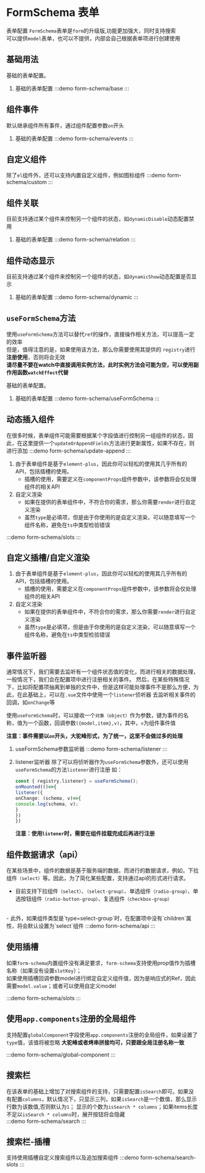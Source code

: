 # FormSchema 表单

表单配置
`FormSchema`表单是`form`的升级版,功能更加强大，同时支持搜索
<br>
可以提供`model`表单，也可以不提供，内部会自己根据表单项进行创建使用
## 基础用法

基础的表单配置。
1. 基础的表单配置
   :::demo
   form-schema/base
   :::
## 组件事件

默认继承组件所有事件，通过组件配置参数`on`开头
1. 基础的表单配置
   :::demo
   form-schema/events
   :::


## 自定义组件
除了`el`组件外，还可以支持内置自定义组件，例如图标组件
:::demo
form-schema/custom
:::

## 组件关联

目前支持通过某个组件来控制另一个组件的状态，如`dynamicDisable`动态配置禁用
1. 基础的表单配置
   :::demo
   form-schema/relation
   :::
## 组件动态显示

目前支持通过某个组件来控制另一个组件的状态，如`dynamicShow`动态配置是否显示
1. 基础的表单配置
   :::demo
   form-schema/dynamic
   :::

## `useFormSchema`方法
使用`useFormSchema`方法可以替代`ref`的操作，直接操作相关方法，可以提高一定的效率
<br>
但是，值得注意的是，如果使用该方法，那么你需要使用其提供的 `registry`进行**注册使用**，否则将会无效
<br>
**请尽量不要在watch中直接调用实例方法，此时实例方法会可能为空，可以使用副作用函数`watchEffect`代替**

基础的表单配置。
1. 基础的表单配置
   :::demo
   form-schema/useFormSchema
   :::

## 动态插入组件
在很多时候，表单组件可能需要根据某个字段值进行控制另一组组件的状态，因此，在这里提供一个`updateOrAppendFields`方法进行更新属性，如果不存在，则进行添加
   :::demo
   form-schema/update-append
   :::

1. 由于表单组件是基于`element-plus`，因此你可以轻松的使用其几乎所有的API，包括插槽的使用。
    - 插槽的使用，需要定义在`componentProps`组件参数中，该参数将会仅处理组件的相关API
2. 自定义渲染
   - 如果在提供的表单组件中，不符合你的需求，那么你需要`render`进行自定义渲染
   - 虽然`type`是必填项，但是由于你使用的是自定义渲染，可以随意填写一个组件名称，避免在`ts`中类型检验错误
   
:::demo
form-schema/slots
:::
## 自定义插槽/自定义渲染

1. 由于表单组件是基于`element-plus`，因此你可以轻松的使用其几乎所有的API，包括插槽的使用。
    - 插槽的使用，需要定义在`componentProps`组件参数中，该参数将会仅处理组件的相关API
2. 自定义渲染
    - 如果在提供的表单组件中，不符合你的需求，那么你需要`render`进行自定义渲染
    - 虽然`type`是必填项，但是由于你使用的是自定义渲染，可以随意填写一个组件名称，避免在`ts`中类型检验错误


## 事件监听器

通常情况下，我们需要去监听有一个组件状态值的变化，而进行相关的数据处理，一般情况下，我们会在配置项中进行注册相关的事件。
然后，在某些特殊情况下，比如将配置项抽离到单独的文件中，但是这样可能处理事件不是那么方便，为此，在此基础上，可以在`.vue`文件中使用一个`listener`侦听器
去监听相关事件的回调，如`onChange`等
<br>

使用`useFormSchema`时，可以接收一个`对象（object）`作为参数，键为事件的名称，值为一个函数，回调参数`({model,item},v)`，其中，`v`为组件事件值
<br>

**注意：事件需要以`on`开头，大驼峰形式，为了统一，这里不会做过多的处理**

1. useFormSchema参数监听器
   :::demo
   form-schema/listener
   :::

2. listener监听器
 除了可以将侦听器作为`useFormSchema`参数外，还可以使用`useFormSchema`的方法`listener`进行注册
  如：
    ```typescript
    const { registry,listener} = useFormSchema();
    onMounted(()=>{
    listener({
    onChange: (schema, v)=>{
    console.log(schema, v);
    }
    })
    })
    ```
   **注意：使用`listener`时，需要在组件挂载完成后再进行注册**


## 组件数据请求（api）
在某些场景中，组件的数据是基于服务端的数据，而进行的数据请求，例如，下拉组件`（select）`等。因此，为了简化某些配置，支持通过api的形式进行请求。
<br>
 - 目前支持下拉组件`（select）`、`（select-group）`、单选组件`（radio-group）`、单选按钮组件`（radio-button-group）`、复选组件`（checkbox-group）`
<br>
 - 此外，如果组件类型是`type=select-group`时，在配置项中没有`children`属性，将会默认设置为`select`组件
:::demo
form-schema/api
:::

## 使用插槽
如果`form-schema`内置组件没有满足要求，`form-schema`支持使用prop值作为插槽名称（如果没有设置`slotKey`）；
<br>
如果使用插槽回调参数model进行绑定自定义组件值，因为是响应式的Ref，因此需要`model.value`；或者可以使用自定义model

:::demo
form-schema/slots
:::

## 使用`app.components`注册的全局组件
支持配置`globalComponent`字段使用`app.components`注册的全局组件，如果设置了`type`值，该值将被忽略
**大驼峰或者烤串拼接均可，只要跟全局注册名称一致**

:::demo
form-schema/global-component
:::

## 搜索栏

在该表单的基础上增加了对搜索组件的支持，只需要配置`isSearch`即可。如果没有配置`columns`，默认情况下，只显示三列，如果`isSearch`是一个数值，那么显示行数为该数值,否则默认为`1`；
显示的个数为`isSearch * columns`；如果items长度不足以`isSearch * columns`时，展开按钮将会隐藏
<br>
:::demo
form-schema/search
:::

## 搜索栏-插槽

支持使用插槽自定义搜索组件以及追加搜索组件
:::demo
form-schema/search-slots
:::
